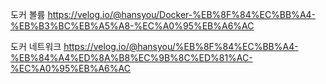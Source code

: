 도커 볼륨
https://velog.io/@hansyou/Docker-%EB%8F%84%EC%BB%A4-%EB%B3%BC%EB%A5%A8-%EC%A0%95%EB%A6%AC

도커 네트워크
https://velog.io/@hansyou/%EB%8F%84%EC%BB%A4-%EB%84%A4%ED%8A%B8%EC%9B%8C%ED%81%AC-%EC%A0%95%EB%A6%AC